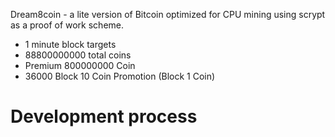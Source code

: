 Dream8coin - a lite version of Bitcoin optimized for CPU mining using scrypt as a proof of work scheme.
 - 1 minute block targets
 - 88800000000 total coins
 - Premium  800000000 Coin
 - 36000 Block 10 Coin Promotion  (Block 1 Coin)
 

Development process
===================

